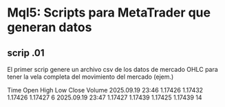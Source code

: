# Mql5: Scripts para MetaTrader que generan datos

## scrip .01
El primer scrip genere un archivo csv de los datos de mercado OHLC para tener la vela completa del movimiento del mercado (ejem.)

Time	Open	High	Low	Close	Volume
2025.09.19 23:46	1.17426	1.17432	1.17426	1.17427	6
2025.09.19 23:47	1.17427	1.17439	1.17425	1.17439	14
